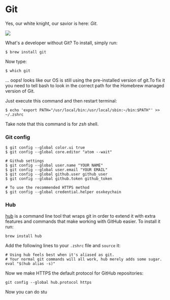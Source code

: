 # Git

Yes, our white knight, our savior is here: *Git*.

![](http://ak-hdl.buzzfed.com/static/2014-05/enhanced/webdr07/21/13/anigif_enhanced-12395-1400693542-1.gif)

What's a developer without Git? To install, simply run:

```shell
$ brew install git
```

Now type:

```shell
$ which git
```

... oops! looks like our OS is still using the pre-installed version of git.To fix it you need to tell bash to look in the correct path for the Homebrew managed version of Git.

Just execute this command and then restart terminal:

```shell
$ echo 'export PATH="/usr/local/bin:/usr/local/sbin:~/bin:$PATH"' >> ~/.zshrc
```

Take note that this command is for *zsh* shell.

### Git config

```shell
$ git config --global color.ui true
$ git config --global core.editor "atom --wait"

# Github settings
$ git config --global user.name "YOUR NAME"
$ git config --global user.email "YOUR EMAIL"
$ git config --global github.user github_user
$ git config --global github.token github_token

# To use the recommended HTTPS method
$ git config --global credential.helper osxkeychain
```

### Hub

[hub](https://github.com/github/hub) is a command line tool that wraps git in order to extend it with extra features and commands that make working with GitHub easier. To install it run:

```shell
brew install hub
```

Add the following lines to your `.zshrc` file and `source` it:

```shell
# Using hub feels best when it's aliased as git. 
# Your normal git commands will all work, hub merely adds some sugar.
eval "$(hub alias -s)"
```

Now we make HTTPS the default protocol for GitHub repositories:

```shell
git config --global hub.protocol https
```


Now you can do stu
